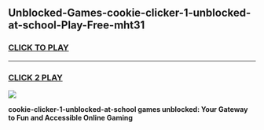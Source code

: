 
## Unblocked-Games-cookie-clicker-1-unblocked-at-school-Play-Free-mht31
<h3>
<a href="https://premium76.site?title=cookie-clicker-1-unblocked-at-school&ref=24M">CLICK TO PLAY</a></h3>
<hr>

<h3>
<a href="https://premium76.site?title=cookie-clicker-1-unblocked-at-school&ref=24M">CLICK 2 PLAY</a>
  
</h3>

<a href="https://premium76.site?title=cookie-clicker-1-unblocked-at-school&ref=24M"><img src="https://clearcache.store/games.png"></a>


**cookie-clicker-1-unblocked-at-school games unblocked: Your Gateway to Fun and Accessible Online Gaming**
